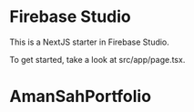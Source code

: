 # Firebase Studio

This is a NextJS starter in Firebase Studio.

To get started, take a look at src/app/page.tsx.
# AmanSahPortfolio
